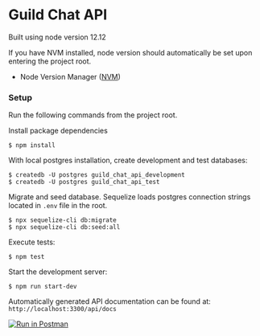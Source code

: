 # Guild Chat API

Built using node version 12.12

If you have NVM installed, node version should automatically be set upon
entering the project root.
*  Node Version Manager ([NVM](https://github.com/nvm-sh/nvm))

### Setup

Run the following commands from the project root.

Install package dependencies
```
$ npm install
```

With local postgres installation, create development and test databases:
```
$ createdb -U postgres guild_chat_api_development
$ createdb -U postgres guild_chat_api_test
```

Migrate and seed database. Sequelize loads postgres connection strings located in `.env` file in the root.
```
$ npx sequelize-cli db:migrate
$ npx sequelize-cli db:seed:all
```

Execute tests:
```
$ npm test
```

Start the development server:
```
$ npm run start-dev
```

Automatically generated API documentation can be found at:
`http://localhost:3300/api/docs`

[![Run in Postman](https://run.pstmn.io/button.svg)](https://app.getpostman.com/run-collection/afde0cc6de475ad15e21)
